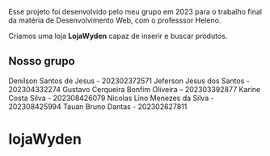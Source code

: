 Esse projeto foi desenvolvido pelo meu grupo em 2023 para o trabalho final da matéria de Desenvolvimento Web, com o professsor Heleno.


Criamos uma loja  **LojaWyden** capaz de inserir e buscar produtos.


## Nosso grupo

Denilson Santos de Jesus - 202302372571
Jeferson Jesus dos Santos - 202304332274
Gustavo Cerqueira Bonfim Oliveira – 202303392877
Karine Costa Silva - 202308426079
Nicolas Lino Menezes da Silva - 202308425994
Tauan Bruno Dantas - 202302627811 

# lojaWyden
